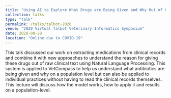 ```yaml
---
title: "Using AI to Explore What Drugs are Being Given and Why Out of Clinical Records"
collection: talks
type: "Talk"
permalink: /talks/talbot-2020
venue: "2020 Virtual Talbot Veterinary Informatics Symposium"
date: 2020-08-28
location: "Online due to COVID-19"
---
```


This talk discussed our work on extracting medications from clinical records and combine it with new approaches 
to understand the reason for giving these drugs out of raw clinical text using Natural Language Processing. This system is applied to VetCompass to help us understand what antibiotics are being given and why on a population level but can also be applied to individual practices without having to read the clinical records themselves. This lecture will discuss how the model works, how to apply it and results on a population-level.